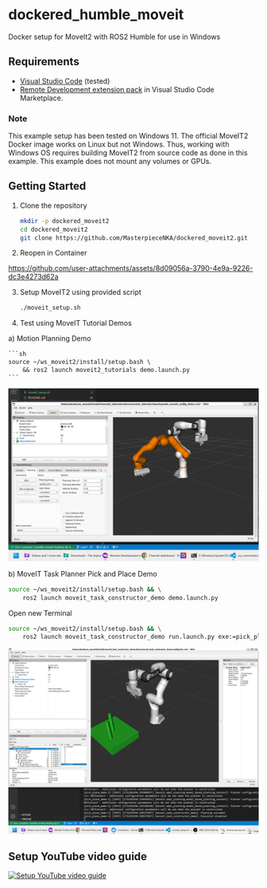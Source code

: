 # dockered_humble_moveit
Docker setup for MoveIt2 with ROS2 Humble for use in Windows

## Requirements
- [Visual Studio Code](https://code.visualstudio.com/) (tested)
- [Remote Development extension pack](https://marketplace.visualstudio.com/items?itemName=ms-vscode-remote.vscode-remote-extensionpack) in Visual Studio Code Marketplace.


### Note
This example setup has been tested on Windows 11. The official MoveIT2 Docker image works on Linux but not Windows. Thus, working with Windows OS requires building MoveIT2 from source code as done in this example. This example does not mount any volumes or GPUs.

## Getting Started

1. Clone the repository
    ```sh
    mkdir -p dockered_moveit2
    cd dockered_moveit2
    git clone https://github.com/MasterpieceNKA/dockered_moveit2.git
    ```

2. Reopen in Container



https://github.com/user-attachments/assets/8d09056a-3790-4e9a-9226-dc3e4273d62a



3. Setup MoveIT2 using provided script

    ```sh
    ./moveit_setup.sh
    ```

4. Test using MoveIT Tutorial Demos

a) Motion Planning Demo

    ```sh
    source ~/ws_moveit2/install/setup.bash \
        && ros2 launch moveit2_tutorials demo.launch.py
    ```
<img src="figures/fig_1.png" alt="Motion Planning Demo" style="width:900px;"/>



b) MoveIT Task Planner Pick and Place Demo

```sh
source ~/ws_moveit2/install/setup.bash && \
    ros2 launch moveit_task_constructor_demo demo.launch.py
```
Open new Terminal

```sh
source ~/ws_moveit2/install/setup.bash && \
    ros2 launch moveit_task_constructor_demo run.launch.py exe:=pick_place_demo
```

<img src="figures/fig_2.png" alt="MoveIT Task Planner Pick and Place Demo" style="width:900px;"/>


## Setup YouTube video guide

[![Setup YouTube video guide](http://i.ytimg.com/vi/Tmkmt4SZ_t8/hqdefault.jpg)](https://www.youtube.com/watch?v=Tmkmt4SZ_t8) 








